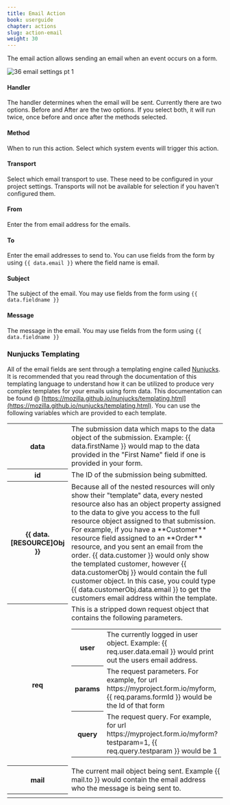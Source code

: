 ```yaml
---
title: Email Action
book: userguide
chapter: actions
slug: action-email
weight: 30
---
```

The email action allows sending an email when an event occurs on a form.

![36 email settings pt 1](https://cloud.githubusercontent.com/assets/13321142/13097235/303076be-d4e5-11e5-8ebc-3ad18f190eed.png)

#### Handler

The handler determines when the email will be sent. Currently there are two options. Before and After are the two options. If you select both, it will run twice, once before and once after the methods selected.

#### Method

When to run this action. Select which system events will trigger this action.

#### Transport

Select which email transport to use. These need to be configured in your project settings. Transports will not be available for selection if you haven't configured them.

#### From

Enter the from email address for the emails.

#### To

Enter the email addresses to send to. You can use fields from the form by using `{{ data.email }}` where the field name is email.

#### Subject

The subject of the email. You may use fields from the form using `{{ data.fieldname }}`

#### Message

The message in the email. You may use fields from the form using `{{ data.fieldname }}`

### Nunjucks Templating
All of the email fields are sent through a templating engine called [Nunjucks](https://mozilla.github.io/nunjucks/). It is recommended that you read through the documentation of this templating language to understand how it can be utilized to produce very complex templates for your emails using form data. This documentation can be found @ [https://mozilla.github.io/nunjucks/templating.html](https://mozilla.github.io/nunjucks/templating.html). You can use the following variables which are provided to each template.

<table class="table table-bordered table-striped">
  <tr>
    <th>data</th>
    <td>The submission data which maps to the data object of the submission. Example: {{ data.firstName }} would map to the data provided in the "First Name" field if one is provided in your form.</td>
  </tr>
  <tr>
    <th>id</th>
    <td>The ID of the submission being submitted.</td>
  </tr>
  <tr>
    <th>{{ data.[RESOURCE]Obj }}</th>
    <td>Because all of the nested resources will only show their "template" data, every nested resource also has an object property assigned to the data to give you access to the full resource object assigned to that submission. For example, if you have a **Customer** resource field assigned to an **Order** resource, and you sent an email from the order. {{ data.customer }} would only show the templated customer, however {{ data.customerObj }} would contain the full customer object. In this case, you could type {{ data.customerObj.data.email }} to get the customers email address within the template.</td>
  </tr>
  <tr>
    <th>req</th>
    <td>This is a stripped down request object that contains the following parameters.
      <table class="table table-bordered">
        <tr>
          <th>user</th>
          <td>The currently logged in user object. Example:  {{ req.user.data.email }} would print out the users email address.</td>
        </tr>
        <tr>
          <th>params</th>
          <td>The request parameters. For example, for url https://myproject.form.io/myform, {{ req.params.formId }} would be the Id of that form</td>
        </tr>
        <tr>
          <th>query</th>
          <td>The request query. For example, for url https://myproject.form.io/myform?testparam=1, {{ req.query.testparam }} would be 1</td>
        </tr>
      </table>
    </td>
  </tr>
  <tr>
    <th>mail</th>
    <td>The current mail object being sent. Example {{ mail.to }} would contain the email address who the message is being sent to.</td>
  </tr>
  <tr>
    <th></th>
  </tr>
</table>

